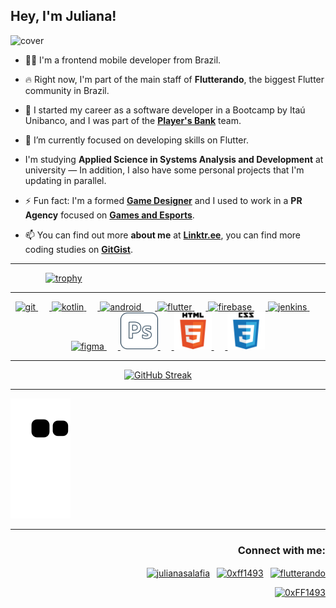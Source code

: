 
<h2>Hey, I'm Juliana!</h2>

![cover](https://i.imgur.com/3AaMgCu.jpg)

- 🐱‍👤 I'm a frontend mobile developer from Brazil.
  
- 🔥 Right now, I'm part of the main staff of **Flutterando**, the biggest Flutter community in Brazil.

- 🔭 I started my career as a software developer in a Bootcamp by Itaú Unibanco, and I was part of the [**Player's Bank**](https://www.instagram.com/playersbank/) team.

- 🌱 I’m currently focused on developing skills on Flutter.  

- I'm studying **Applied Science in Systems Analysis and Development** at university — In addition, I also have some personal projects that I'm updating in parallel.

- ⚡ Fun fact: I'm a formed [**Game Designer**](https://www.behance.net/jssalafia) and I used to work in a **PR Agency** focused on [**Games and Esports**](https://www.linkedin.com/company/fdcomunicacao/).

- 📫 You can find out more **about me** at [**Linktr.ee**](https://linktr.ee/juliana.rousseau), you can find more coding studies on [**GitGist**](https://gist.github.com/julianasalafia).
---

&ensp;&ensp;&ensp;&ensp;&ensp;&ensp;&ensp;&ensp;[![trophy](https://github-profile-trophy.vercel.app/?username=julianasalafia&theme=dracula&margin-w=12&column=-1)](https://github.com/ryo-ma/github-profile-trophy)

---
<p align="center"> 
  <a href="https://git-scm.com/" target="_blank" rel="noreferrer"> <img src="https://www.vectorlogo.zone/logos/git-scm/git-scm-icon.svg" alt="git" width="60" height="60"/> </a>
 &ensp; &ensp;<a href="https://kotlinlang.org" target="_blank" rel="noreferrer"> <img src="https://www.vectorlogo.zone/logos/kotlinlang/kotlinlang-icon.svg" alt="kotlin" width="60" height="60"/> </a> 
 &ensp; &ensp;<a href="https://developer.android.com" target="_blank" rel="noreferrer"> <img src="https://www.vectorlogo.zone/logos/android/android-icon.svg" alt="android" width="60" height="60"/> </a>
 &ensp; &ensp;<a href="https://www.java.com" target="_blank" rel="noreferrer"> <img src="https://www.vectorlogo.zone/logos/flutterio/flutterio-icon.svg" alt="flutter" width="60" height="60"/> </a> 
 &ensp; &ensp;<a href="https://firebase.google.com/" target="_blank" rel="noreferrer"> <img src="https://www.vectorlogo.zone/logos/firebase/firebase-icon.svg" alt="firebase" width="60" height="60"/> </a> 
 &ensp; &ensp;<a href="https://www.jenkins.io" target="_blank" rel="noreferrer"> <img src="https://www.vectorlogo.zone/logos/jenkins/jenkins-icon.svg" alt="jenkins" width="60" height="60"/> </a> 
 &ensp; &ensp;<a href="https://www.figma.com/" target="_blank" rel="noreferrer"> <img src="https://www.vectorlogo.zone/logos/figma/figma-icon.svg" alt="figma" width="60" height="60"/> </a>
 &ensp; &ensp;<a href="https://www.photoshop.com/en" target="_blank" rel="noreferrer"> <img src="https://raw.githubusercontent.com/devicons/devicon/master/icons/photoshop/photoshop-line.svg" alt="photoshop" width="60" height="60"/> </a> 
 &ensp; &ensp;<a href="https://www.w3.org/html/" target="_blank" rel="noreferrer"> <img src="https://raw.githubusercontent.com/devicons/devicon/master/icons/html5/html5-original-wordmark.svg" alt="html5" width="60" height="60"/> </a> 
 &ensp; &ensp;<a href="https://www.w3schools.com/css/" target="_blank" rel="noreferrer"> <img src="https://raw.githubusercontent.com/devicons/devicon/master/icons/css3/css3-original-wordmark.svg" alt="css3" width="60" height="60"/> </a> 

---
&ensp;&ensp;&ensp;&ensp;&ensp;&ensp;&ensp;&ensp;&ensp;&ensp;&ensp;&ensp;&ensp;&ensp;&ensp;&ensp;&ensp;&ensp;&ensp;&ensp;&ensp;&ensp;&ensp;&ensp;&ensp;&ensp;[![GitHub Streak](https://github-readme-streak-stats.herokuapp.com?user=julianasalafia&theme=dracula&hide_border=true&date_format=M%20j%5B%2C%20Y%5D&background=DD272700)](https://git.io/streak-stats)

 ---
  
  ![Snake animation](https://github.com/julianasalafia/julianasalafia/blob/output/github-contribution-grid-snake.svg)
  
 ---

<h3 align="right">Connect with me:</h3>
<p align="right">
&ensp;<a href="https://www.linkedin.com/in/julianarousseau/" target="blank"><img align="center" src="https://mekes.com/app/uploads/2020/12/linkedin-logo.png" alt="julianasalafia" height="25" width="25" /></a>
&ensp;<a href="https://www.instagram.com/0xff1493/" target="blank"><img align="center" src="https://www.pngmart.com/files/21/Instagram-Logo-PNG-File.png" alt="0xff1493" height="25" width="25" /></a>
&ensp;<a href="https://discord.flutterando.com.br" target="blank"><img align="center" src="https://logodownload.org/wp-content/uploads/2017/11/discord-logo-4-1.png" alt="flutterando" height="25" width="25" /></a>
</p>

<p align="right"> <a href="https://twitter.com/0xFF1493" target="blank"><img src="https://img.shields.io/twitter/follow/0xFF1493?logo=twitter&style=for-the-badge" alt="0xFF1493" /></a> </p>

